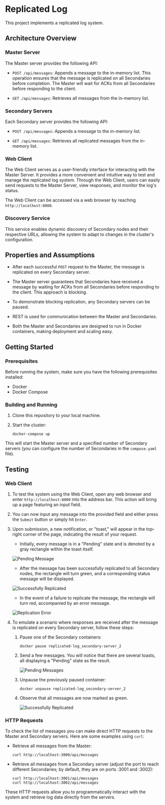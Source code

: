 # Replicated Log

This project implements a replicated log system.

## Architecture Overview

### Master Server

The Master server provides the following API:

- `POST /api/messages`: Appends a message to the in-memory list. This operation ensures that the message is replicated on all Secondaries before completion. The Master will wait for ACKs from all Secondaries before responding to the client.

- `GET /api/messages`: Retrieves all messages from the in-memory list.

### Secondary Servers

Each Secondary server provides the following API:

- `POST /api/messages`: Appends a message to the in-memory list.

- `GET /api/messages`: Retrieves all replicated messages from the  in-memory list.

### Web Client

The Web Client serves as a user-friendly interface for interacting with the Master Server. It provides a more convenient and intuitive way to test and manage the replicated log system. Through the Web Client, users can easily send requests to the Master Server, view responses, and monitor the log's status.

The Web Client can be accessed via a web browser by reaching `http://localhost:8000`.

### Discovery Service

This service enables dynamic discovery of Secondary nodes and their respective URLs, allowing the system to adapt to changes in the cluster's configuration.

## Properties and Assumptions

- After each successful `POST` request to the Master, the message is replicated on every Secondary server.

- The Master server guarantees that Secondaries have received a message by waiting for ACKs from all Secondaries before responding to the client. This approach is blocking.

- To demonstrate blocking replication, any Secondary servers can be paused.

- REST is used for communication between the Master and Secondaries.

- Both the Master and Secondaries are designed to run in Docker containers, making deployment and scaling easy.

## Getting Started

### Prerequisites

Before running the system, make sure you have the following prerequisites installed:

- Docker
- Docker Compose

### Building and Running

1. Clone this repository to your local machine.

2. Start the cluster:

    ```shell
    docker-compose up
    ```

This will start the Master server and a specified number of Secondary servers (you can configure the number of Secondaries in the `compose.yaml` file).

## Testing

### Web Client

1. To test the system using the Web Client, open any web browser and enter `http://localhost:8000` into the address bar. This action will bring up a page featuring an input field.

2. You can now input any message into the provided field and either press the `Submit` button or simply hit `Enter`.

3. Upon submission, a new notification, or "toast," will appear in the top-right corner of the page, indicating the result of your request.

    - Initially, every message is in a "Pending" state and is denoted by a gray rectangle within the toast itself.

   ![Pending Message](img_3.png)

    - After the message has been successfully replicated to all Secondary nodes, the rectangle will turn green, and a corresponding status message will be displayed.

   ![Successfully Replicated](img_2.png)

    - In the event of a failure to replicate the message, the rectangle will turn red, accompanied by an error message.

   ![Replication Error](img_4.png)

4. To emulate a scenario where responses are received after the message is replicated on every Secondary server, follow these steps:

    1. Pause one of the Secondary containers:

       ```shell
       docker pause replicated-log_secondary-server_2
       ```

    2. Send a few messages. You will notice that there are several toasts, all displaying a "Pending" state as the result.

       ![Pending Messages](img_5.png)

    3. Unpause the previously paused container:

       ```shell
       docker unpause replicated-log_secondary-server_2
       ```

    4. Observe that all messages are now marked as green.

       ![Successfully Replicated](img_6.png)

### HTTP Requests

To check the list of messages you can make direct HTTP requests to the Master and Secondary servers. Here are some examples using `curl`:

- Retrieve all messages from the Master:

    ```shell
    curl http://localhost:3000/api/messages
    ```

- Retrieve all messages from a Secondary server (adjust the port to reach different Secondaries; by default, they are on ports :3001 and :3002):

    ```shell
    curl http://localhost:3001/api/messages
    curl http://localhost:3002/api/messages
    ```

These HTTP requests allow you to programmatically interact with the system and retrieve log data directly from the servers.
